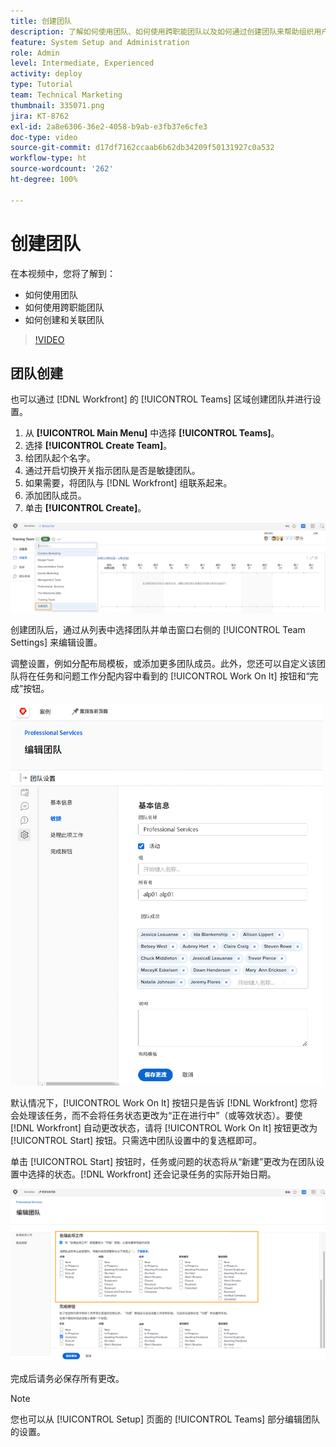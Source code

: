 ```yaml
---
title: 创建团队
description: 了解如何使用团队、如何使用跨职能团队以及如何通过创建团队来帮助组织用户和授予权限。
feature: System Setup and Administration
role: Admin
level: Intermediate, Experienced
activity: deploy
type: Tutorial
team: Technical Marketing
thumbnail: 335071.png
jira: KT-8762
exl-id: 2a8e6306-36e2-4058-b9ab-e3fb37e6cfe3
doc-type: video
source-git-commit: d17df7162ccaab6b62db34209f50131927c0a532
workflow-type: ht
source-wordcount: '262'
ht-degree: 100%

---
```


# 创建团队

在本视频中，您将了解到：

* 如何使用团队
* 如何使用跨职能团队
* 如何创建和关联团队

>[!VIDEO](https://video.tv.adobe.com/v/335071/?quality=12&learn=on&enablevpops)

## 团队创建

也可以通过 [!DNL Workfront] 的 [!UICONTROL Teams] 区域创建团队并进行设置。

1. 从 **[!UICONTROL Main Menu]** 中选择 **[!UICONTROL Teams]**。
1. 选择 **[!UICONTROL Create Team]**。
1. 给团队起个名字。
1. 通过开启切换开关指示团队是否是敏捷团队。
1. 如果需要，将团队与 [!DNL Workfront] 组联系起来。
1. 添加团队成员。
1. 单击 **[!UICONTROL Create]**。

![[!UICONTROL Teams] 页面上的团队菜单](assets/admin-fund-create-team.png)

创建团队后，通过从列表中选择团队并单击窗口右侧的 [!UICONTROL Team Settings] 来编辑设置。

调整设置，例如分配布局模板，或添加更多团队成员。此外，您还可以自定义该团队将在任务和问题工作分配内容中看到的 [!UICONTROL Work On It] 按钮和“完成”按钮。

![[!UICONTROL Edit Team] 窗口](assets/admin-fund-team-settings.png)

默认情况下，[!UICONTROL Work On It] 按钮只是告诉 [!DNL Workfront] 您将会处理该任务，而不会将任务状态更改为“正在进行中”（或等效状态）。要使 [!DNL Workfront] 自动更改状态，请将 [!UICONTROL Work On It] 按钮更改为 [!UICONTROL Start] 按钮。只需选中团队设置中的复选框即可。

单击 [!UICONTROL Start] 按钮时，任务或问题的状态将从“新建”更改为在团队设置中选择的状态。[!DNL Workfront] 还会记录任务的实际开始日期。

![[!UICONTROL Work On It] 部分，在 [!UICONTROL Edit Team] 窗口中](assets/admin-fund-start-button-team.png)

完成后请务必保存所有更改。


>[!NOTE]
>
>您也可以从 [!UICONTROL Setup] 页面的 [!UICONTROL Teams] 部分编辑团队的设置。

<!---
learn more URLs
Create a team
Work On It and Done button overview
--->

